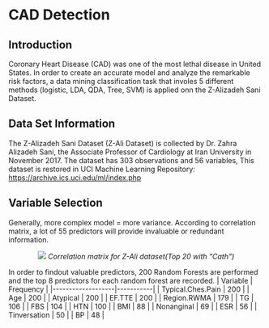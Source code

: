 # CAD Detection
## Introduction
Coronary Heart Disease (CAD) was one of the most lethal disease in United States. In order to create an accurate model and analyze the remarkable risk factors, a data mining classification task that involes 5 different methods (logistic, LDA, QDA, Tree, SVM) is applied onn the Z-Alizadeh Sani Dataset.

## Data Set Information
The Z-Alizadeh Sani Dataset (Z-Ali Dataset) is collected by Dr. Zahra
Alizadeh Sani, the Associate Professor of Cardiology at Iran University in
November 2017. The dataset has 303 observations and 56 variables, This dataset is restored in UCI Machine Learning Repository: https://archive.ics.uci.edu/ml/index.php

## Variable Selection
Generally, more complex model = more variance. According to correlation matrix, a lot of 55 predictors will provide invaluable or redundant information.
<p align="center">
<img src="https://raw.githubusercontent.com/Israfiliya/CAD/master/Outputs/CorP-.png">
<I>Correlation matrix for Z-Ali dataset(Top 20 with "Cath")</I>
</p>
In order to findout valuable predictors, 200 Random Forests are performed and the top 8 predictors for each random forest are recorded.
<table>
| Variable          | Frequency |
|-------------------|-----------|
| Typical.Ches.Pain | 200       |
| Age               | 200       |
| Atypical          | 200       |
| EF.TTE            | 200       |
| Region.RWMA       | 179       |
| TG                | 106       |
| FBS               | 104       |
| HTN               | 100       |
| BMI               | 88        |
| Nonanginal        | 69        |
| ESR               | 56        |
| Tinversation      | 50        |
| BP                | 48        |
</table>